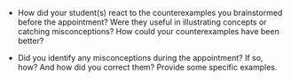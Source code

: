 * How did your student(s) react to the counterexamples you brainstormed before the appointment? Were they useful in illustrating concepts or catching misconceptions? How could your counterexamples have been better?



* Did you identify any misconceptions during the appointment? If so, how? And how did you correct them? Provide some specific examples.